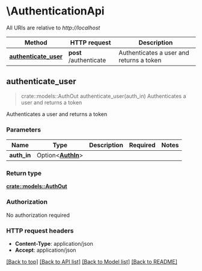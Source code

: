 # \AuthenticationApi

All URIs are relative to *http://localhost*

Method | HTTP request | Description
------------- | ------------- | -------------
[**authenticate_user**](AuthenticationApi.md#authenticate_user) | **post** /authenticate | Authenticates a user and returns a token



## authenticate_user

> crate::models::AuthOut authenticate_user(auth_in)
Authenticates a user and returns a token

Authenticates a user and returns a token

### Parameters


Name | Type | Description  | Required | Notes
------------- | ------------- | ------------- | ------------- | -------------
**auth_in** | Option<[**AuthIn**](AuthIn.md)> |  |  |

### Return type

[**crate::models::AuthOut**](AuthOut.md)

### Authorization

No authorization required

### HTTP request headers

- **Content-Type**: application/json
- **Accept**: application/json

[[Back to top]](#) [[Back to API list]](../README.md#documentation-for-api-endpoints) [[Back to Model list]](../README.md#documentation-for-models) [[Back to README]](../README.md)

